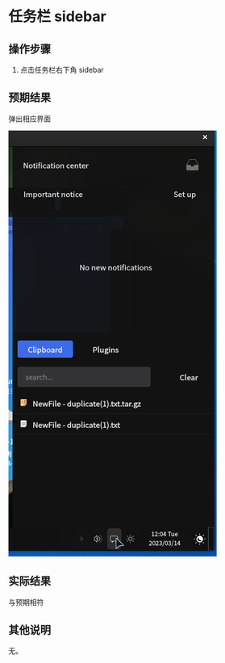 # 任务栏 sidebar

## 操作步骤
1. 点击任务栏右下角 sidebar
   
## 预期结果
弹出相应界面

![任务栏sidebar-1](./img/任务栏sidebar-1.png)

## 实际结果
与预期相符
## 其他说明

无。

